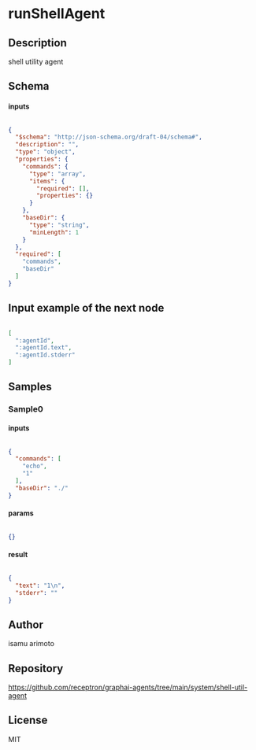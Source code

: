 # runShellAgent

## Description

shell utility agent

## Schema

#### inputs

```json

{
  "$schema": "http://json-schema.org/draft-04/schema#",
  "description": "",
  "type": "object",
  "properties": {
    "commands": {
      "type": "array",
      "items": {
        "required": [],
        "properties": {}
      }
    },
    "baseDir": {
      "type": "string",
      "minLength": 1
    }
  },
  "required": [
    "commands",
    "baseDir"
  ]
}

````

## Input example of the next node

```json

[
  ":agentId",
  ":agentId.text",
  ":agentId.stderr"
]

````

## Samples

### Sample0

#### inputs

```json

{
  "commands": [
    "echo",
    "1"
  ],
  "baseDir": "./"
}

````

#### params

```json

{}

````

#### result

```json

{
  "text": "1\n",
  "stderr": ""
}

````

## Author

isamu arimoto

## Repository

https://github.com/receptron/graphai-agents/tree/main/system/shell-util-agent

## License

MIT

